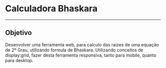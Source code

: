 # Calculadora Bhaskara
---
## Objetivo
 Desenvolver uma ferramenta web, para calculo das raizes de uma equação de 2º Grau, utilizando formula de Bhaskara.
 Utilizando conceitos de display:grid, fazer desta ferramenta responsiva, tanto para mobile, quanto para desktop.
